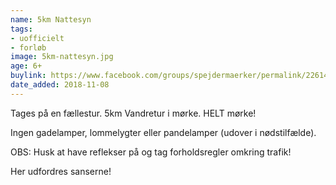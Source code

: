 ```yaml
---
name: 5km Nattesyn
tags:
- uofficielt
- forløb
image: 5km-nattesyn.jpg
age: 6+
buylink: https://www.facebook.com/groups/spejdermaerker/permalink/2261427154089321/
date_added: 2018-11-08
---
```

Tages på en fællestur.
5km Vandretur i mørke. HELT mørke!

Ingen gadelamper, lommelygter eller pandelamper (udover i nødstilfælde).

OBS: Husk at have reflekser på og tag forholdsregler omkring trafik!

Her udfordres sanserne!
